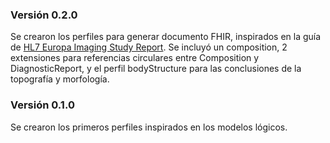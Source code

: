 ### Versión 0.2.0

Se crearon los perfiles para generar documento FHIR, inspirados en la guía de [HL7 Europa Imaging Study Report](https://build.fhir.org/ig/hl7-eu/imaging/).
Se incluyó un composition, 2 extensiones para referencias circulares entre Composition y DiagnosticReport, y el perfil bodyStructure para las conclusiones de la topografía y morfología.

### Versión 0.1.0
Se crearon los primeros perfiles inspirados en los modelos lógicos.